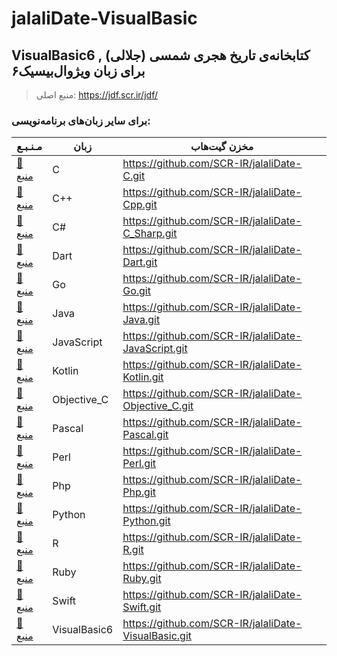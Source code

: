 # jalaliDate-VisualBasic

## VisualBasic6 , کتابخانه‌ی تاریخ هجری شمسی (جلالی) برای زبان ویژوال‌بیسیک۶


> منبع اصلی: https://jdf.scr.ir/jdf/


### برای سایر زبان‌های برنامه‌نویسی:

مـنـبـع | زبان | مخزن گیت‌هاب
---|---|---
[📗 منبع](https://jdf.scr.ir/jdf/?t=c) | C | https://github.com/SCR-IR/jalaliDate-C.git
[📗 منبع](https://jdf.scr.ir/jdf/?t=cpp) | C++ | https://github.com/SCR-IR/jalaliDate-Cpp.git
[📗 منبع](https://jdf.scr.ir/jdf/?t=c_sharp) | C# | https://github.com/SCR-IR/jalaliDate-C_Sharp.git
[📗 منبع](https://jdf.scr.ir/jdf/?t=dart) | Dart | https://github.com/SCR-IR/jalaliDate-Dart.git
[📗 منبع](https://jdf.scr.ir/jdf/?t=go) | Go | https://github.com/SCR-IR/jalaliDate-Go.git
[📗 منبع](https://jdf.scr.ir/jdf/?t=java) | Java | https://github.com/SCR-IR/jalaliDate-Java.git
[📗 منبع](https://jdf.scr.ir/jdf/?t=java_script) | JavaScript | https://github.com/SCR-IR/jalaliDate-JavaScript.git
[📗 منبع](https://jdf.scr.ir/jdf/?t=kotlin) | Kotlin | https://github.com/SCR-IR/jalaliDate-Kotlin.git
[📗 منبع](https://jdf.scr.ir/jdf/?t=objective_c) | Objective_C | https://github.com/SCR-IR/jalaliDate-Objective_C.git
[📗 منبع](https://jdf.scr.ir/jdf/?t=pascal) | Pascal | https://github.com/SCR-IR/jalaliDate-Pascal.git
[📗 منبع](https://jdf.scr.ir/jdf/?t=perl) | Perl | https://github.com/SCR-IR/jalaliDate-Perl.git
[📗 منبع](https://jdf.scr.ir/jdf/?t=php) | Php | https://github.com/SCR-IR/jalaliDate-Php.git
[📗 منبع](https://jdf.scr.ir/jdf/?t=python) | Python | https://github.com/SCR-IR/jalaliDate-Python.git
[📗 منبع](https://jdf.scr.ir/jdf/?t=r) | R | https://github.com/SCR-IR/jalaliDate-R.git
[📗 منبع](https://jdf.scr.ir/jdf/?t=ruby) | Ruby | https://github.com/SCR-IR/jalaliDate-Ruby.git
[📗 منبع](https://jdf.scr.ir/jdf/?t=swift) | Swift | https://github.com/SCR-IR/jalaliDate-Swift.git
[📗 منبع](https://jdf.scr.ir/jdf/?t=visual_basic) | VisualBasic6 | https://github.com/SCR-IR/jalaliDate-VisualBasic.git
